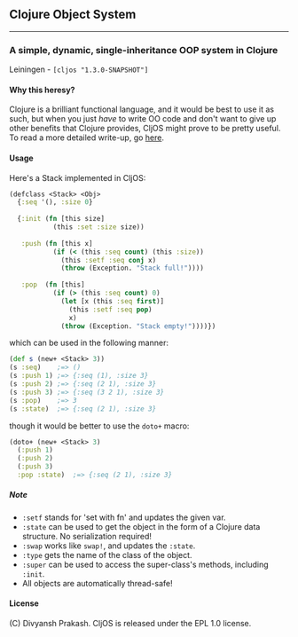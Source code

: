 ## Clojure Object System
------------------------
### A simple, dynamic, single-inheritance OOP system in Clojure
Leiningen - `[cljos "1.3.0-SNAPSHOT"]`

#### Why this heresy?
Clojure is a brilliant functional language, and it would be best to use it as such, but when you just *have* to write OO code and don't want to give up other benefits that Clojure provides, CljOS might prove to be pretty useful. To read a more detailed write-up, go [here](http://pizzaforthought.blogspot.in/2014/12/cljos-objectifying-clojure.html). 

#### Usage
Here's a Stack implemented in CljOS:

```clojure
(defclass <Stack> <Obj>
  {:seq '(), :size 0}
          
  {:init (fn [this size]
           (this :set :size size))
   
   :push (fn [this x]
           (if (< (this :seq count) (this :size))
             (this :setf :seq conj x)
             (throw (Exception. "Stack full!"))))
   
   :pop  (fn [this]
           (if (> (this :seq count) 0)
             (let [x (this :seq first)]
               (this :setf :seq pop)
               x)
             (throw (Exception. "Stack empty!"))))})
```

which can be used in the following manner:
```clojure
(def s (new+ <Stack> 3))
(s :seq)    ;=> ()
(s :push 1) ;=> {:seq (1), :size 3}
(s :push 2) ;=> {:seq (2 1), :size 3}
(s :push 3) ;=> {:seq (3 2 1), :size 3}
(s :pop)    ;=> 3
(s :state)  ;=> {:seq (2 1), :size 3}
```

though it would be better to use the `doto+` macro:
```clojure
(doto+ (new+ <Stack> 3)
  (:push 1)
  (:push 2)
  (:push 3)
  :pop :state)  ;=> {:seq (2 1), :size 3}
```

##### Note
* `:setf` stands for 'set with fn' and updates the given var.
* `:state` can be used to get the object in the form of a Clojure data structure. No serialization required!
* `:swap` works like `swap!`, and updates the `:state`.
* `:type` gets the name of the class of the object.
* `:super` can be used to access the super-class's methods, including `:init`.
* All objects are automatically thread-safe!

#### License
(C) Divyansh Prakash. CljOS is released under the EPL 1.0 license.
